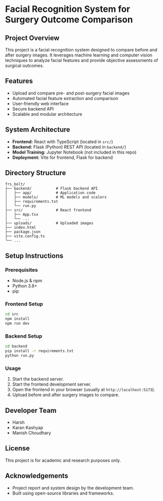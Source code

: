 # Facial Recognition System for Surgery Outcome Comparison

## Project Overview
This project is a facial recognition system designed to compare before and after surgery images. It leverages machine learning and computer vision techniques to analyze facial features and provide objective assessments of surgical outcomes.

## Features
- Upload and compare pre- and post-surgery facial images
- Automated facial feature extraction and comparison
- User-friendly web interface
- Secure backend API
- Scalable and modular architecture

## System Architecture
- **Frontend:** React with TypeScript (located in `src/`)
- **Backend:** Flask (Python) REST API (located in `backend/`)
- **Model Training:** Jupyter Notebook (not included in this repo)
- **Deployment:** Vite for frontend, Flask for backend

## Directory Structure
```
frs_bolt/
├── backend/           # Flask backend API
│   ├── app/           # Application code
│   ├── models/        # ML models and scalers
│   ├── requirements.txt
│   └── run.py
├── src/               # React frontend
│   ├── App.tsx
│   └── ...
├── uploads/           # Uploaded images
├── index.html
├── package.json
├── vite.config.ts
└── ...
```

## Setup Instructions
### Prerequisites
- Node.js & npm
- Python 3.8+
- pip

### Frontend Setup
```bash
cd src
npm install
npm run dev
```

### Backend Setup
```bash
cd backend
pip install -r requirements.txt
python run.py
```

### Usage
1. Start the backend server.
2. Start the frontend development server.
3. Open the frontend in your browser (usually at `http://localhost:5173`).
4. Upload before and after surgery images to compare.

## Developer Team
- Harsh
- Karan Kashyap
- Manish Choudhary

## License
This project is for academic and research purposes only.

## Acknowledgements
- Project report and system design by the development team.
- Built using open-source libraries and frameworks.
